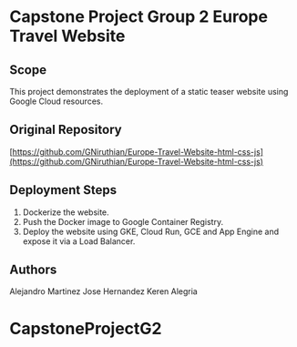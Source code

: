 # Capstone Project Group 2 Europe Travel Website

## Scope
This project demonstrates the deployment of a static teaser website using Google Cloud resources.

## Original Repository
[https://github.com/GNiruthian/Europe-Travel-Website-html-css-js](https://github.com/GNiruthian/Europe-Travel-Website-html-css-js)

## Deployment Steps
1. Dockerize the website.
2. Push the Docker image to Google Container Registry.
3. Deploy the website using GKE, Cloud Run, GCE and  App Engine and expose it via a Load Balancer.

## Authors
Alejandro Martinez
Jose Hernandez
Keren Alegria
# CapstoneProjectG2
